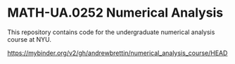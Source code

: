 # MATH-UA.0252 Numerical Analysis

This repository contains code for the undergraduate numerical analysis course at NYU.

https://mybinder.org/v2/gh/andrewbrettin/numerical_analysis_course/HEAD
